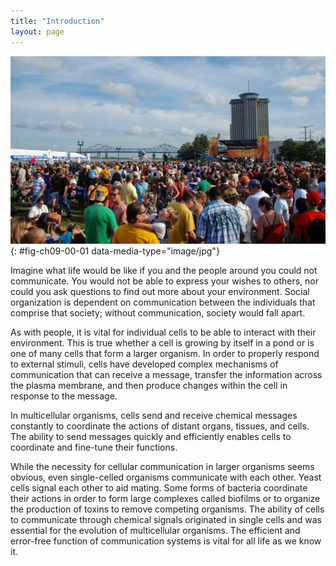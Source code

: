 ```yaml
---
title: "Introduction"
layout: page
---
```



<?cnx.eoc class="summary" title="Sections Summary"?>

<?cnx.eoc class="art-exercise" title="Art Connections"?>

<?cnx.eoc class="multiple-choice" title="Multiple Choice"?>

<?cnx.eoc class="free-response" title="Free Response"?>

 ![This photo shows a crowd of people at a festival.](../resources/Figure_09_01_00.jpg "Have you ever become separated from a friend while in a crowd? If so, you know the challenge of searching for someone when surrounded by thousands of other people. If you and your friend have cell phones, your chances of finding each other are good. A cell phone&#x2019;s ability to send and receive messages makes it an ideal communication device. (credit: modification of work by Vincent and Bella Productions)"){: #fig-ch09-00-01 data-media-type="image/jpg"}

Imagine what life would be like if you and the people around you could not communicate. You would not be able to express your wishes to others, nor could you ask questions to find out more about your environment. Social organization is dependent on communication between the individuals that comprise that society; without communication, society would fall apart.

As with people, it is vital for individual cells to be able to interact with their environment. This is true whether a cell is growing by itself in a pond or is one of many cells that form a larger organism. In order to properly respond to external stimuli, cells have developed complex mechanisms of communication that can receive a message, transfer the information across the plasma membrane, and then produce changes within the cell in response to the message.

In multicellular organisms, cells send and receive chemical messages constantly to coordinate the actions of distant organs, tissues, and cells. The ability to send messages quickly and efficiently enables cells to coordinate and fine-tune their functions.

While the necessity for cellular communication in larger organisms seems obvious, even single-celled organisms communicate with each other. Yeast cells signal each other to aid mating. Some forms of bacteria coordinate their actions in order to form large complexes called biofilms or to organize the production of toxins to remove competing organisms. The ability of cells to communicate through chemical signals originated in single cells and was essential for the evolution of multicellular organisms. The efficient and error-free function of communication systems is vital for all life as we know it.

